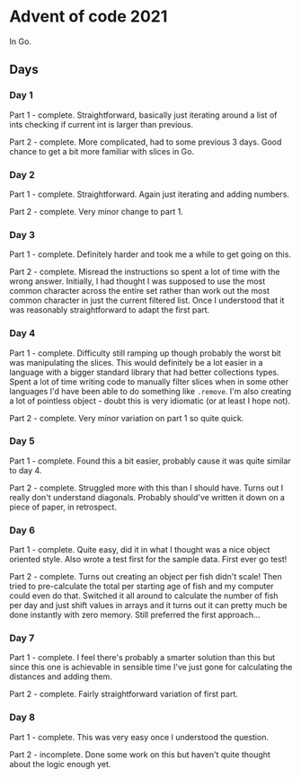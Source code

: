 # Advent of code 2021

In Go.

## Days

### Day 1

Part 1 - complete. Straightforward, basically just iterating around a list of ints checking if
current int is larger than previous.

Part 2 - complete. More complicated, had to some previous 3 days. Good chance to get a bit more
familiar with slices in Go.

### Day 2

Part 1 - complete. Straightforward. Again just iterating and adding numbers.

Part 2 - complete. Very minor change to part 1.

### Day 3

Part 1 - complete. Definitely harder and took me a while to get going on this.

Part 2 - complete. Misread the instructions so spent a lot of time with the wrong answer. Initially,
I had thought I was supposed to use the most common character across the entire set rather than
work out the most common character in just the current filtered list. Once I understood that it was
reasonably straightforward to adapt the first part.

### Day 4

Part 1 - complete. Difficulty still ramping up though probably the worst bit was manipulating the
slices. This would definitely be a lot easier in a language with a bigger standard library that 
had better collections types. Spent a lot of time writing code to manually filter slices when in 
some other languages I'd have been able to do something like `.remove`. I'm also creating a lot
of pointless object - doubt this is very idiomatic (or at least I hope not).

Part 2 - complete. Very minor variation on part 1 so quite quick.

### Day 5

Part 1 - complete. Found this a bit easier, probably cause it was quite similar to day 4.

Part 2 - complete. Struggled more with this than I should have. Turns out I really don't understand
diagonals. Probably should've written it down on a piece of paper, in retrospect.

### Day 6

Part 1 - complete. Quite easy, did it in what I thought was a nice object oriented style. Also wrote
a test first for the sample data. First ever go test!

Part 2 - complete. Turns out creating an object per fish didn't scale! Then tried to pre-calculate
the total per starting age of fish and my computer could even do that. Switched it all around to
calculate the number of fish per day and just shift values in arrays and it turns out it can pretty
much be done instantly with zero memory. Still preferred the first approach...

### Day 7

Part 1 - complete. I feel there's probably a smarter solution than this but since this one is
achievable in sensible time I've just gone for calculating the distances and adding them.

Part 2 - complete. Fairly straightforward variation of first part.

### Day 8

Part 1 - complete. This was very easy once I understood the question.

Part 2 - incomplete. Done some work on this but haven't quite thought about the logic enough yet.
